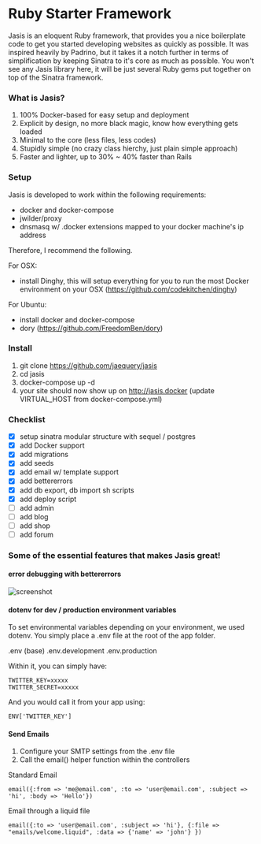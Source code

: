 # Ruby Starter Framework

Jasis is an eloquent Ruby framework, that provides you a nice boilerplate code to get you started developing websites as quickly as possible.
It was inspired heavily by Padrino, but it takes it a notch further in terms of simplification by keeping Sinatra to it's core as much as possible. You won't see any Jasis library here, it will be just several Ruby gems put together on top of the Sinatra framework.

### What is Jasis?

1. 100% Docker-based for easy setup and deployment
2. Explicit by design, no more black magic, know how everything gets loaded
3. Minimal to the core (less files, less codes)
4. Stupidly simple (no crazy class hierchy, just plain simple approach)
5. Faster and lighter, up to 30% ~ 40% faster than Rails

### Setup

Jasis is developed to work within the following requirements:
- docker and docker-compose
- jwilder/proxy
- dnsmasq w/ .docker extensions mapped to your docker machine's ip address

Therefore, I recommend the following.

For OSX:

- install Dinghy, this will setup everything for you to run the most Docker environment on your OSX (https://github.com/codekitchen/dinghy)

For Ubuntu:

- install docker and docker-compose
- dory (https://github.com/FreedomBen/dory)


### Install
1) git clone https://github.com/jaequery/jasis
2) cd jasis
3) docker-compose up -d
4) your site should now show up on http://jasis.docker (update VIRTUAL_HOST from docker-compose.yml)


### Checklist
- [x] setup sinatra modular structure with sequel / postgres
- [x] add Docker support
- [x] add migrations
- [x] add seeds
- [x] add email w/ template support
- [x] add bettererrors
- [x] add db export, db import sh scripts
- [x] add deploy script
- [ ] add admin
- [ ] add blog
- [ ] add shop
- [ ] add forum

### Some of the essential features that makes Jasis great!

#### error debugging with bettererrors 

![screenshot](https://d3vv6lp55qjaqc.cloudfront.net/items/2w1d3G2t1T2D3A391r2E/Image%202018-03-26%20at%208.45.20%20AM.png?X-CloudApp-Visitor-Id=1367442&v=280965c1)


#### dotenv for dev / production environment variables
To set environmental variables depending on your environment, we used dotenv. You simply place a .env file at the root of the app folder.

.env (base)
.env.development
.env.production

Within it, you can simply have:

```
TWITTER_KEY=xxxxx
TWITTER_SECRET=xxxxx
```

And you would call it from your app using:

```
ENV['TWITTER_KEY']
```

#### Send Emails

1. Configure your SMTP settings from the .env file
2. Call the email() helper function within the controllers

Standard Email
```
email({:from => 'me@email.com', :to => 'user@email.com', :subject => 'hi', :body => 'Hello'})
```

Email through a liquid file
```
email({:to => 'user@email.com', :subject => 'hi'}, {:file => "emails/welcome.liquid", :data => {'name' => 'john'} })
```
